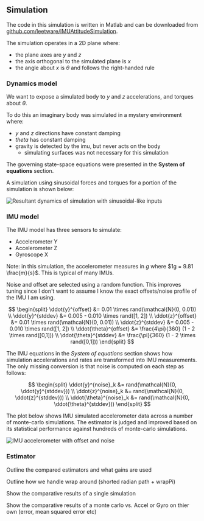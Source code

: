 ## Simulation

The code in this simulation is written in Matlab and can be downloaded from [github.com/leetware/IMUAttitudeSimulation](https://github.com/leetnz/IMUAttitudeSimulation).

The simulation operates in a 2D plane where:
* the plane axes are $y$ and $z$
* the axis orthogonal to the simulated plane is $x$
* the angle about $x$ is $\theta$ and follows the right-handed rule

### Dynamics model

We want to expose a simulated body to $y$ and $z$ accelerations, and torques about $\theta$.

To do this an imaginary body was simulated in a mystery environment where:
* $y$ and $z$ directions have constant damping
* $theta$ has constant damping
* gravity is detected by the imu, but never acts on the body
  * simulating surfaces was not necessary for this simulation

The governing state-space equations were presented in the **System of equations** section.

A simulation using sinusoidal forces and torques for a portion of the simulation is shown below:

![Resultant dynamics of simulation with sinusoidal-like inputs](src/images/50_dynamicsSim.png)

### IMU model

The IMU model has three sensors to simulate:
* Accelerometer Y
* Accelerometer Z
* Gyroscope X

Note: in this simulation, the accelerometer measures in $g$ where $1g = 9.81 \frac{m}{s}$. This is typical of many IMUs.

Noise and offset are selected using a random function. This improves tuning since I don't want to assume I know the exact offsets/noise profile of the IMU I am using.

$$
\begin{split}
    \ddot{y}^{offset} &= 0.01 \times rand(\mathcal{N}(0, 0.01)) \\
    \ddot{y}^{stddev} &= 0.005 - 0.010 \times rand([1, 2]) \\
    \ddot{z}^{offset} &= 0.01 \times rand(\mathcal{N}(0, 0.01)) \\
    \ddot{z}^{stddev} &= 0.005 - 0.010 \times rand([1, 2]) \\
    \ddot{\theta}^{offset} &= \frac{4\pi}{360} (1 - 2 \times rand([0,1])) \\
    \ddot{\theta}^{stddev} &= \frac{\pi}{360} (1 - 2 \times rand([0,1]))
\end{split}
$$

The IMU equations in the *System of equations* section shows how simulation accelerations and rates are transformed into IMU measurements. The only missing conversion is that noise is computed on each step as follows:

$$
\begin{split}
    \ddot{y}^{noise}_k &= rand(\mathcal{N}(0, \ddot{y}^{stddev})) \\
    \ddot{z}^{noise}_k &= rand(\mathcal{N}(0, \ddot{z}^{stddev}))  \\
    \ddot{\theta}^{noise}_k &= rand(\mathcal{N}(0, \ddot{\theta}^{stddev})) 
\end{split}
$$


The plot below shows IMU simulated accelerometer data across a number of monte-carlo simulations. The estimator is judged and improved based on its statistical performance against hundreds of monte-carlo simulations.

![IMU accelerometer with offset and noise](src/images/montecarloIMUAccY.gif)

### Estimator

Outline the compared estimators and what gains are used

Outline how we handle wrap around (shorted radian path + wrapPi)

Show the comparative results of a single simulation

Show the comparative results of a monte carlo vs. Accel or Gyro on thier own (error, mean squared error etc)

